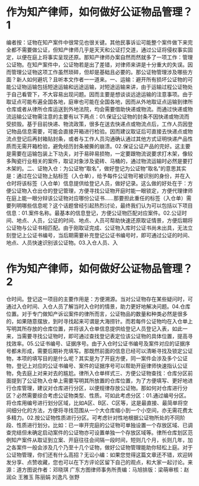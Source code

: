 # 作为知产律师，如何做好公证物品管理？1

编者按：证物在知产案件中很常见也很关键。其他民事诉讼可能整个案件做下来完全都不需要做公证，但知产律师几乎是天天和公证打交道，通过公证将侵权事实固定，以便在庭上将事实呈现还原。那知产律师办案自然而然就多了一项工作：管理公证物。在知产案件中，公证物若是出了差错，对律师来讲是十分重大的失误。因而管理公证物这项工作虽然琐碎，但却是基础且必要的。那公证物管理涉及哪些方面？新人如何避坑？且听本文作者一一道来。一、运输：避开所有损坏公证物的可能公证物运输包括短途运输和远途运输，对短途运输来讲，由于运输过程公证物处于自己看管下，不大容易出现问题。因而主要是想谈谈远途运输的注意事项。由于取证点可能布遍全国各地，庭审也可能在全国各地，因而从外地取证点运输到律所仓库或者从律所仓库运送到外地法院，均会需要借助快递或物流。而通过快递或物流运输公证物需注意的主要有以下两点：01.保证公证物的封条不因快递或物流而受损毁。基于目前快递、物流政策，很多在送去快递点或物流点后，工作人员因登记物品信息需要，可能会直接开箱进行检验。因而建议取证后可直接去快递点或物流点登记后再封箱贴封条，或者与工作人员沟通确认通过其他方式证明快递产品性质而无需开箱检验，避免经历封条被撕的崩溃。02.保证公证产品的完好。这主要是需要在运输包装上下功夫，对于易碎易损物，一定要跟物流说要求打木架，像较多陶瓷行业相关的案件，取证对象涉及瓷砖、马桶的，通过物流运输时必然是要打木架的。二、证物入仓：为公证物“取名”，做好登记为公证物“取名”的意思其实是：通过在公证物上贴标签（入仓单），给予每件公证物可被识别的身份，并在入仓时将该标签（入仓单）信息提供给登记人员，做好记录。这么做的好处在于：方便公证物入仓出仓的登记管理，方便寻找公证物开庭时能一眼锁定，方便代理律师在庭上能一眼分辩该公证物对应哪份公证书……那要担此重任的标签（入仓单）需要列明哪些信息呢？这个话题曾经引起热烈讨论，最终我们认为可以包括以下项目信息：01.案件名称。最基本的信息登记，方便公证物匹配对应案件。02.公证时间、地点、人员，公证的时间、地点、人员可帮助快速还原取证情景，方便后期将公证物与公证书相匹配。由于刚取证完成、公证物入库时公证书尚未出具，无法立刻登记上公证书编号，当后期需要补充登记公证书编号时，即可通过公证的时间、地点、人员快速识别该公证物。03.入仓人员、入

# 作为知产律师，如何做好公证物品管理？2

仓时间。登记这一项目的主要作用是：方便溯源。当对公证物存在某些疑问时，可通过入仓时间、入仓人员了解当时入仓时的情景，助力更好地解决问题。04.仓库位置。对于专门做知产诉讼案件的律所而言，公证物品的数量和种类必然是很多的，如果随意摆放，到时寻找起来可谓是大海捞针。而若每件公证物均在入仓单上写明其所存放的仓库位置，并将该入仓单信息提供给登记人员登记入表，如此一来，当需要寻找公证物时，即可通过查找登记表定位该公证物的具体位置，提高寻找效率。05.公证书编号、证据序号。由于入仓时公证书编号及案件对应的证据序号都未形成，需要后期补充填写。那既然前面的信息已经可以清晰寻找及锁定公证物，本项的填写目的是什么呢？其实是为了开庭方便，同一案件会涉及多个公证物，登记上对应的公证书编号、案件的证据序号可以帮助开庭律师快速指认公证物，免去庭上对来对去的尴尬。律所入仓单样式三、方便公证物查找：仓库分区前面提到了公证物入仓单上需要写明其所放置的仓库位置，为了方便填写、更好地进行仓库管理，建议对仓库进行分区，以便规律存放公证物。那如何对仓库进行分区？必然需要综合考虑公证物类型、性质。可如此考虑分区：01.通过编号分区。将仓库用编号进行划分区域，比如A区、B区、C区等，这是最直接、最简单将空间细分化的方法，方便将寻找范围从一个大仓库缩小到一个小空间，亦无需花费太多精力。02.按公证物性质进行分区。可考虑针对性地根据公证物所处的不同阶段、性质进行划分。比如：已一审开完庭的公证物可单独设置一个存放区域、已调查完结但未确定启动案件的公证物亦可设置单独一个存放区域等。律所仓库划区范例知产案件从取证到立案、开庭往往会间隔一段时间，短则几个月，长则几年，加之各案件一般会涉及几个乃至十几个证物，做好公证物管理能助你轻松上庭。对于公证物管理，你们还有什么高招？无讼小编：如果您觉得这篇文章还不错，欢迎转发分享、点赞收藏，您也可以在下方评论区留下自己的观点，和大家一起讨论。来源：道方图说作者：邓晓琪 广东方图律师事务所责编：马旭排版：梁萌审核：赵润众 王雅玉 陈丽娟 刘逸凡 张野


